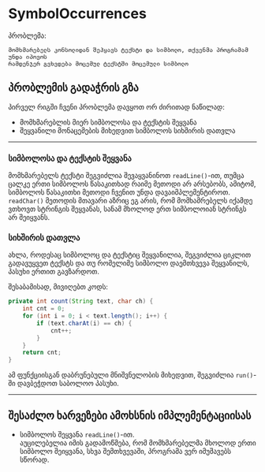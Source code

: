 # SymbolOccurrences

პრობლემა:
```
მომხმარებელს კონსოლიდან შეჰყავს ტექსტი და სიმბოლო, თქვენმა პროგრამამ უნდა იპოვოს
რამდენჯერ გვხვდება მოცემულ ტექსტში მოცემული სიმბოლო
```

## პრობლემის გადაჭრის გზა
პირველ რიგში ჩვენი პრობლემა დავყოთ ორ ძირითად ნაწილად:
* მომხმარებლის მიერ სიმბოლოსა და ტექსტის შეყვანა
* შეყვანილი მონაცემების მიხედვით სიმბოლოს სიხშირის დათვლა
---

### სიმბოლოსა და ტექსტის შეყვანა
მომხმარებელს ტექსტი შეგვიძლია შევაყვანინოთ `readLine()`-ით, თუმცა ცალკე
ერთი სიმბოლოს წასაკითხად რაიმე მეთოდი არ არსებობს, ამიტომ, სიმბოლოს წასაკითხი მეთოდი
ჩვენით უნდა დავაიმპლემენტიროთ. `readChar()` მეთოდის მთავარი აზრიც ეგ არის, რომ
მომხამრებელს იქამდე ვთხოვთ სტრინგის შეყვანას, სანამ მხოლოდ ერთ სიმბოლოიან სტრინგს არ შეიყვანს.

### სიხშირის დათვლა
ახლა, როდესაც სიმბოლოც და ტექსტიც შეყვანილია, შეგვიძლია ციკლით გადავუყვეთ ტექსტს 
და თუ რომელიმე სიმბოლო დაემთხვევა შეყვანილს, პასუხი ერთით გავზარდოთ.

შესაბამისად, მივიღებთ კოდს:
```java
private int count(String text, char ch) {
    int cnt = 0;
    for (int i = 0; i < text.length(); i++) {
        if (text.charAt(i) == ch) {
            cnt++;
        }
    }
    return cnt;
}
```

ამ ფუნქციისგან დაბრუნებული მნიშვნელობის მიხედვით, შეგვიძლია `run()`-ში დავბეჭდოთ საბოლოო პასუხი.

---

## შესაძლო ხარვეზები ამოხსნის იმპლემენტაციისას
- სიმბოლოს შეყვანა `readLine()`-ით. <br/>
აუცილებელია იმის გადამოწმება, რომ მომხმარებელმა მხოლოდ ერთი სიმბოლო შეიყვანა, 
სხვა შემთხვევაში, პროგრამა ვერ იმუშავებს სწორად.